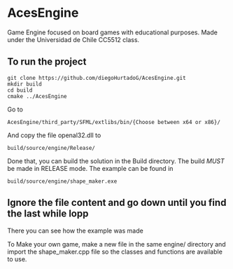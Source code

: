 # AcesEngine
Game Engine focused on board games with educational purposes. Made under the Universidad de Chile CC5512 class.

## To run the project
```
git clone https://github.com/diegoHurtadoG/AcesEngine.git
mkdir build
cd build
cmake ../AcesEngine
```

Go to 
```
AcesEngine/third_party/SFML/extlibs/bin/{Choose between x64 or x86}/
```
And copy the file openal32.dll to
```
build/source/engine/Release/
```

Done that, you can build the solution in the Build directory. The build *MUST* be made in RELEASE mode.
The example can be found in
```
build/source/engine/shape_maker.exe
```
## Ignore the file content and go down until you find the last while lopp
There you can see how the example was made

To Make your own game, make a new file in the same engine/ directory and import the shape_maker.cpp file so the classes and functions are available to use.
